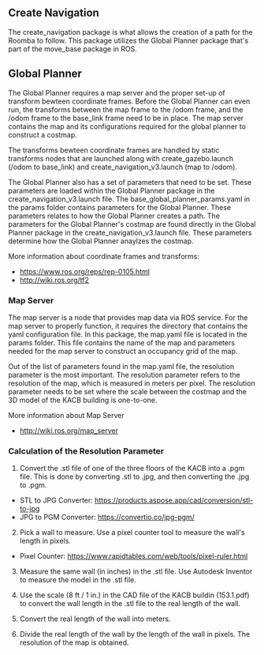 ## Create Navigation

The create_navigation package is what allows the creation of a path for the Roomba to follow. This package utilizes the Global Planner package that's part of the move_base package in ROS. 

## Global Planner

The Global Planner requires a map server and the proper set-up of transform bewteen coordinate frames. Before the Global Planner can even run, the transforms between the map frame to the /odom frame, and the /odom frame to the base_link frame need to be in place. The map server contains the map and its configurations required for the global planner to construct a costmap. 

The transforms bewteen coordinate frames are handled by static transforms nodes that are launched along with create_gazebo.launch (/odom to base_link) and create_navigation_v3.launch (map to /odom).

The Global Planner also has a set of parameters that need to be set. These parameters are loaded within the Global Planner package in the create_navigation_v3.launch file. The base_global_planner_params.yaml in the params folder contains parameters for the Global Planner. These parameters relates to how the Global Planner creates a path. The parameters for the Global Planner's costmap are found directly in the Global Planner package in the create_navigation_v3.launch file. These parameters determine how the Global Planner anaylzes the costmap.


More information about coordinate frames and transforms:
  - https://www.ros.org/reps/rep-0105.html
  - http://wiki.ros.org/tf2

### Map Server
The map server is a node that provides map data via ROS service. For the map server to properly function, it requires the directory that contains the yaml configuration file. In this package, the map.yaml file is located in the params folder. This file contains the name of the map and parameters needed for the map server to construct an occupancy grid of the map.

Out of the list of parameters found in the map.yaml file, the resolution parameter is the most important. The resolution parameter refers to the resolution of the map, which is measured in meters per pixel. The resolution parameter needs to be set where the scale between the costmap and the 3D model of the KACB building is one-to-one.

More information about Map Server
  - http://wiki.ros.org/map_server

### Calculation of the Resolution Parameter

1. Convert the .stl file of one of the three floors of the KACB into a .pgm file. This is done by converting .stl to .jpg, and then converting the .jpg to .pgm. 
  - STL to JPG Converter: https://products.aspose.app/cad/conversion/stl-to-jpg
  - JPG to PGM Converter: https://convertio.co/jpg-pgm/

2. Pick a wall to measure. Use a pixel counter tool to measure the wall's length in pixels.
  - Pixel Counter: https://www.rapidtables.com/web/tools/pixel-ruler.html

3. Measure the same wall (in inches) in the .stl file. Use Autodesk Inventor to measure the model in the .stl file. 

4. Use the scale (8 ft / 1 in.) in the CAD file of the KACB buildin (153.1.pdf) to convert the wall length in the .stl file to the real length of the wall.

5. Convert the real length of the wall into meters.

6. Divide the real length of the wall by the length of the wall in pixels. The resolution of the map is obtained.





